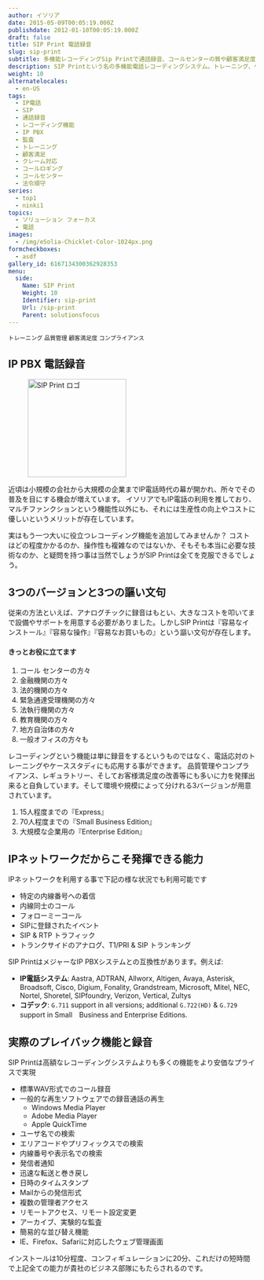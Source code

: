 ```yaml
---
author: イソリア
date: 2015-05-09T00:05:19.000Z
publishdate: 2012-01-10T00:05:19.000Z
draft: false
title: SIP Print 電話録音
slug: sip-print
subtitle: 多機能レコーディングSip Printで通話録音、コールセンターの質や顧客満足度を飛躍的にアップ
description: SIP Printという名の多機能電話レコーディングシステム。トレーニング、ケーススタディ、コンプライアンスもこれ一台で様々なビジネスシーンの録音や応用が可能に。
weight: 10
alternatelocales:
  - en-US
tags:
  - IP電話
  - SIP
  - 通話録音
  - レコーディング機能
  - IP PBX
  - 監査
  - トレーニング
  - 顧客満足
  - クレーム対応
  - コールロギング
  - コールセンター
  - 法令順守
series:
  - top1
  - ninki1
topics:
  - ソリューション フォーカス
  - 電話
images:
  - /img/eSolia-Chicklet-Color-1024px.png
formcheckboxes:
  - asdf
gallery_id: 6167134300362928353
menu:
  side:
    Name: SIP Print
    Weight: 10
    Identifier: sip-print
    Url: /sip-print
    Parent: solutionsfocus
---
```


<small>
<a class="grey lighten-3 green-text waves-effect waves-light btn">トレーニング</a>
<a class="grey lighten-3 green-text waves-effect waves-light btn">品質管理</a>
<a class="grey lighten-3 green-text waves-effect waves-light btn">顧客満足度</a>
<a class="grey lighten-3 green-text waves-effect waves-light btn">コンプライアンス</a>
</small>

## IP PBX 電話録音

<figure class="image-container">
<img class="materialboxed right responsive-img" width="200" data-caption="SIP Print ロゴ" alt="SIP Print ロゴ" src="/img/SIP-PRINT-Logo.png" >
</figure>

近頃は小規模の会社から大規模の企業までIP電話時代の幕が開かれ、所々でその普及を目にする機会が増えています。
イソリアでもIP電話の利用を推しており、マルチファンクションという機能性以外にも、それには生産性の向上やコストに優しいというメリットが存在しています。

実はもう一つ大いに役立つレコーディング機能を追加してみませんか？
コストはどの程度かかるのか、操作性も複雑なのではないか、そもそも本当に必要な技術なのか、と疑問を持つ事は当然でしょうがSIP Printは全てを克服できるでしょう。

## 3つのバージョンと3つの謳い文句

従来の方法といえば、アナログチックに録音はもとい、大きなコストを叩いてまで設備やサポートを用意する必要がありました。しかしSIP Printは『容易なインストール』『容易な操作』『容易なお買いもの』という謳い文句が存在します。

<div class="esolia-card-panel blue-grey darken-4 z-depth-1">
  <h4 class="center green-text text-accent-3">きっとお役に立てます</h4>
    <ol>
      <li class="white-text">コール センターの方々</li>
      <li class="white-text">金融機関の方々</li>
      <li class="white-text">法的機関の方々</li>
      <li class="white-text">緊急通達受理機関の方々</li>
      <li class="white-text">法執行機関の方々</li>
      <li class="white-text">教育機関の方々</li>
      <li class="white-text">地方自治体の方々</li>
      <li class="white-text">一般オフィスの方々も</li>
    </ol>
</div>

レコーディングという機能は単に録音をするというものではなく、電話応対のトレーニングやケーススタディにも応用する事ができます。
品質管理やコンプライアンス、レギュラトリー、そしてお客様満足度の改善等にも多いに力を発揮出来ると自負しています。そして環境や規模によって分けれる3バージョンが用意されています。

1.	15人程度までの『Express』
2.	70人程度までの『Small Business Edition』
3.	大規模な企業用の『Enterprise Edition』

## IPネットワークだからこそ発揮できる能力

IPネットワークを利用する事で下記の様な状況でも利用可能です

* 特定の内線番号への着信
* 内線同士のコール
* フォローミーコール
* SIPに登録されたイベント
* SIP & RTP トラフィック
* トランクサイドのアナログ、T1/PRI & SIP トランキング

SIP PrintはメジャーなIP PBXシステムとの互換性があります。例えば:

* **IP電話システム**: Aastra, ADTRAN, Allworx, Altigen, Avaya,
Asterisk, Broadsoft, Cisco, Digium, Fonality,
Grandstream, Microsoft, Mitel, NEC, Nortel,
Shoretel, SIPfoundry, Verizon, Vertical, Zultys
* **コデック**: ``G.711`` support in all versions; additional ``G.722(HD)`` & ``G.729`` support in Small　Business and Enterprise Editions.

## 実際のプレイバック機能と録音

SIP Printは高額なレコーディングシステムよりも多くの機能をより安価なプライスで実現

* 標準WAV形式でのコール録音
* 一般的な再生ソフトウェアでの録音通話の再生
   * Windows Media Player
   * Adobe Media Player
   * Apple QuickTime
* ユーザ名での検索
* エリアコードやプリフィックスでの検索
* 内線番号や表示名での検索
* 発信者通知
* 迅速な転送と巻き戻し
* 日時のタイムスタンプ
* Mailからの発信形式
* 複数の管理者アクセス
* リモートアクセス、リモート設定変更
* アーカイブ、実験的な監査
* 簡易的な並び替え機能
* IE、Firefox、Safariに対応したウェブ管理画面

インストールは10分程度、コンフィギュレーションに20分、これだけの短時間で上記全ての能力が貴社のビジネス部隊にもたらされるのです。
